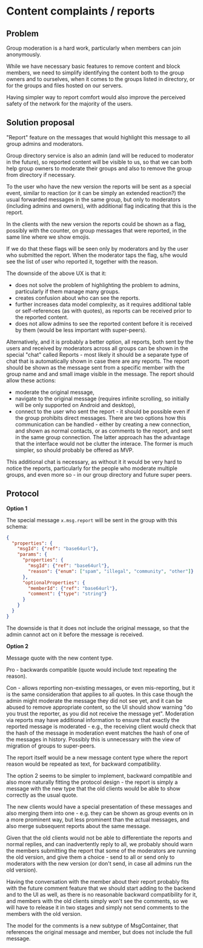 # Content complaints / reports

## Problem

Group moderation is a hard work, particularly when members can join anonymously.

While we have necessary basic features to remove content and block members, we need to simplify identifying the content both to the group owners and to ourselves, when it comes to the groups listed in directory, or for the groups and files hosted on our servers.

Having simpler way to report comfort would also improve the perceived safety of the network for the majority of the users.

## Solution proposal

"Report" feature on the messages that would highlight this message to all group admins and moderators.

Group directory service is also an admin (and will be reduced to moderator in the future), so reported content will be visible to us, so that we can both help group owners to moderate their groups and also to remove the group from directory if necessary.

To the user who have the new version the reports will be sent as a special event, similar to reaction (or it can be simply an extended reaction?) the usual forwarded messages in the same group, but only to moderators (including admins and owners), with additional flag indicating that this is the report.

In the clients with the new version the reports could be shown as a flag, possibly with the counter, on group messages that were reported, in the same line where we show emojis.

If we do that these flags will be seen only by moderators and by the user who submitted the report. When the moderator taps the flag, s/he would see the list of user who reported it, together with the reason.

The downside of the above UX is that it:
- does not solve the problem of highlighting the problem to admins, particularly if them manage many groups.
- creates confusion about who can see the reports.
- further increases data model complexity, as it requires additional table or self-references (as with quotes), as reports can be received prior to the reported content.
- does not allow admins to see the reported content before it is received by them (would be less important with super-peers).

Alternatively, and it is probably a better option, all reports, both sent by the users and received by moderators across all groups can be shown in the special "chat" called Reports - most likely it should be a separate type of chat that is automatically shown in case there are any reports. The report should be shown as the message sent from a specific member with the group name and and small image visible in the message. The report should allow these actions:
- moderate the original message,
- navigate to the original message (requires infinite scrolling, so initially will be only supported on Android and desktop),
- connect to the user who sent the report - it should be possible even if the group prohibits direct messages. There are two options how this communication can be handled - either by creating a new connection, and shown as normal contacts, or as comments to the report, and sent in the same group connection. The latter approach has the advantage that the interface would not be clutter the interace. The former is much simpler, so should probably be offered as MVP.

This additional chat is necessary, as without it it would be very hard to notice the reports, particularly for the people who moderate multiple groups, and even more so - in our group directory and future super peers.

## Protocol

**Option 1**

The special message `x.msg.report` will be sent in the group with this schema:

```json
{
  "properties": {
    "msgId": {"ref": "base64url"},
    "params": {
      "properties": {
        "msgId": {"ref": "base64url"},
        "reason": {"enum": ["spam", "illegal", "community", "other"]}
      },
      "optionalProperties": {
        "memberId": {"ref": "base64url"},
        "comment": {"type": "string"}
      }
    }
  }
}
```

The downside is that it does not include the original message, so that the admin cannot act on it before the message is received.

**Option 2**

Message quote with the new content type.

Pro - backwards compatible (quote would include text repeating the reason).

Con - allows reporting non-existing messages, or even mis-reporting, but it is the same consideration that applies to all quotes. In this case though the admin might moderate the message they did not see yet, and it can be abused to remove appropriate content, so the UI should show warning "do you trust the reporter, as you did not receive the message yet". Moderation via reports may have additional information to ensure that exactly the reported message is moderated - e.g., the receiving client would check that the hash of the message in moderation event matches the hash of one of the messages in history. Possibly this is unnecessary with the view of migration of groups to super-peers.

The report itself would be a new message content type where the report reason would be repeated as text, for backward compatibility.

The option 2 seems to be simpler to implement, backward compatible and also more naturally fitting the protocol design - the report is simply a message with the new type that the old clients would be able to show correctly as the usual quote.

The new clients would have a special presentation of these messages and also merging them into one - e.g. they can be shown as group events on in a more prominent way, but less prominent than the actual messages, and also merge subsequent reports about the same message.

Given that the old clients would not be able to differentiate the reports and normal replies, and can inadvertently reply to all, we probably should warn the members submitting the report that some of the moderators are running the old version, and give them a choice - send to all or send only to moderators with the new version (or don't send, in case all admins run the old version).

Having the conversation with the member about their report probably fits with the future comment feature that we should start adding to the backend and to the UI as well, as there is no reasonable backward compatibility for it, and members with the old clients simply won't see the comments, so we will have to release it in two stages and simply not send comments to the members with the old version.

The model for the comments is a new subtype of MsgContainer, that references the original message and member, but does not include the full message.
